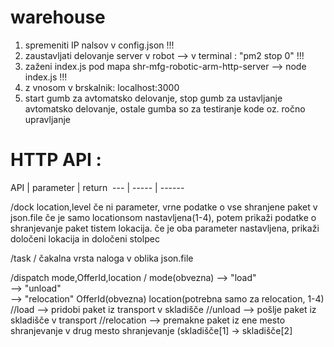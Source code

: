 # warehouse

1. spremeniti IP nalsov v config.json !!!
2. zaustavljati delovanje server v robot --> v terminal : "pm2 stop 0"  !!!
3. zaženi index.js pod mapa shr-mfg-robotic-arm-http-server --> node index.js  !!!
4. z vnosom v brskalnik: localhost:3000
5. start gumb za avtomatsko delovanje, stop gumb za ustavljanje avtomatsko delovanje, ostale gumba so za testiranje kode oz. ročno upravljanje

# HTTP API :

 API | parameter | return
 --- | -----     | ------  
 
 
/dock           location,level                   če ni parameter, vrne podatke o vse shranjene paket v json.file
                                                 če je samo locationsom nastavljena(1-4), potem prikaži podatke o shranjevanje paket tistem lokacija.
                                                 če je oba parameter nastavljena, prikaži določeni lokacija in določeni stolpec
                                        
/task                 /                          čakalna vrsta naloga v oblika json.file

/dispatch        mode,OfferId,location                                 /
                 mode(obvezna) --> "load"         
                               --> "unload"     
                               --> "relocation"
                 OfferId(obvezna)
                 location(potrebna samo za relocation, 1-4)
               //load --> pridobi paket iz transport v skladišče
               //unload --> pošlje paket iz skladišče v transport
               //relocation --> premakne paket iz ene mesto shranjevanje v drug mesto shranjevanje (skladišče[1] -> skladišče[2]
